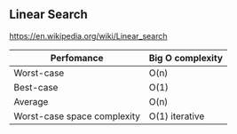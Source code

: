 ## Linear Search
https://en.wikipedia.org/wiki/Linear_search

| Perfomance                  	| Big O complexity 	|
|-----------------------------	|------------------	|
| Worst-case                  	| O(n)             	|
| Best-case                   	| O(1)             	|
| Average                     	| O(n)             	|
| Worst-case space complexity 	| O(1) iterative   	|